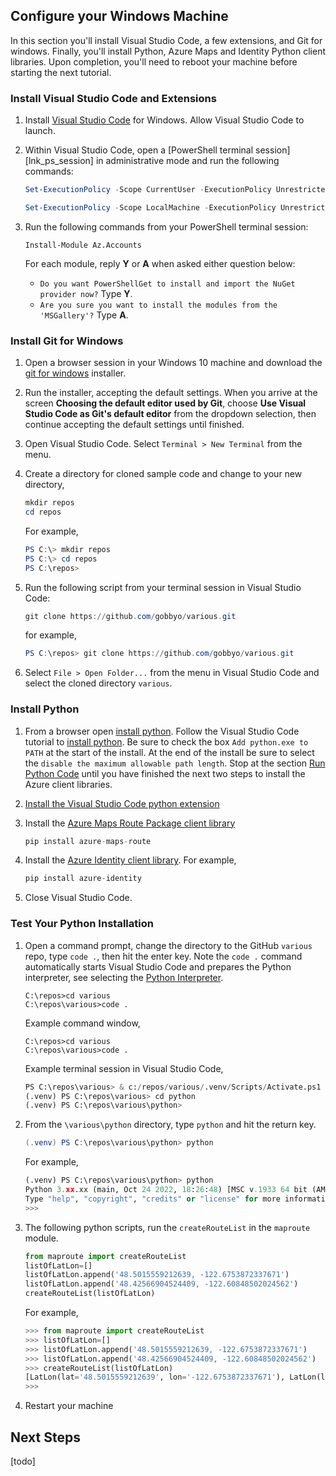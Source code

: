 ## Configure your Windows Machine

In this section you'll install Visual Studio Code, a few extensions, and Git for windows. Finally, you'll install Python, Azure Maps and Identity Python client libraries. Upon completion, you'll need to reboot your machine before starting the next tutorial.

### Install Visual Studio Code and Extensions

1. Install [Visual Studio Code](https://code.visualstudio.com/Download) for Windows. Allow Visual Studio Code to launch.
1. Within Visual Studio Code, open a [PowerShell terminal session][lnk_ps_session] in administrative mode and run the following commands:

    ```powershell
    Set-ExecutionPolicy -Scope CurrentUser -ExecutionPolicy Unrestricted -Force
    
    Set-ExecutionPolicy -Scope LocalMachine -ExecutionPolicy Unrestricted -Force
    ```

1. Run the following commands from your PowerShell terminal session:

    ```azurepowershell
    Install-Module Az.Accounts
    ```

    For each module, reply **Y** or **A** when asked either question below:
    - `Do you want PowerShellGet to install and import the NuGet provider now?` Type **Y**.
    - `Are you sure you want to install the modules from the 'MSGallery'?` Type **A**.

### Install Git for Windows

1. Open a browser session in your Windows 10 machine and download the [git for windows](https://git-scm.com/download/win) installer.
1. Run the installer, accepting the default settings. When you arrive at the screen **Choosing the default editor used by Git**, choose **Use Visual Studio Code as Git's default editor** from the dropdown selection, then continue accepting the default settings until finished.
1. Open Visual Studio Code. Select `Terminal > New Terminal` from the menu.
1. Create a directory for cloned sample code and change to your new directory,

    ```powershell
    mkdir repos
    cd repos
    ```

    For example,

    ```powershell
    PS C:\> mkdir repos
    PS C:\> cd repos
    PS C:\repos>
    ```

1. Run the following script from your terminal session in Visual Studio Code:

    ```powershell
    git clone https://github.com/gobbyo/various.git
    ```

    for example,

    ```powershell
    PS C:\repos> git clone https://github.com/gobbyo/various.git
    ```

1. Select `File > Open Folder...` from the menu in Visual Studio Code and select the cloned directory `various`.

### Install Python

1. From a browser open [install python](https://code.visualstudio.com/docs/languages/python#_install-python-and-the-python-extension). Follow the Visual Studio Code tutorial to [install python](https://code.visualstudio.com/docs/languages/python#_install-python-and-the-python-extension). Be sure to check the box `Add python.exe to PATH` at the start of the install.  At the end of the install be sure to select the `disable the maximum allowable path length`. Stop at the section [Run Python Code](https://code.visualstudio.com/docs/languages/python#_run-python-code) until you have finished the next two steps to install the Azure client libraries.
1. [Install the Visual Studio Code python extension](https://marketplace.visualstudio.com/items?itemName=ms-python.python)
1. Install the [Azure Maps Route Package client library](https://learn.microsoft.com/en-us/python/api/overview/azure/maps-route-readme?view=azure-python-preview)

    ```python
    pip install azure-maps-route
    ```

1. Install the [Azure Identity client library](https://learn.microsoft.com/en-us/python/api/overview/azure/identity-readme?view=azure-python). For example,

    ```python
    pip install azure-identity
    ```

1. Close Visual Studio Code.

### Test Your Python Installation

1. Open a command prompt, change the directory to the GitHub `various` repo, type `code .`, then hit the enter key. Note the `code .` command automatically starts Visual Studio Code and prepares the Python interpreter, see selecting the [Python Interpreter](https://code.visualstudio.com/docs/languages/python#_run-python-code).

    ```azurecli
    C:\repos>cd various
    C:\repos\various>code .
    ```

    Example command window,

    ```azurecli
    C:\repos>cd various
    C:\repos\various>code .
    ```

    Example terminal session in Visual Studio Code,

    ```python
    PS C:\repos\various> & c:/repos/various/.venv/Scripts/Activate.ps1
    (.venv) PS C:\repos\various> cd python
    (.venv) PS C:\repos\various\python>
    ```

1. From the `\various\python` directory, type `python` and hit the return key.

    ```powershell
    (.venv) PS C:\repos\various\python> python
    ```

    For example,

    ```python
    (.venv) PS C:\repos\various\python> python
    Python 3.xx.xx (main, Oct 24 2022, 18:26:48) [MSC v.1933 64 bit (AMD64)] on win32       
    Type "help", "copyright", "credits" or "license" for more information.
    >>>
    ```

1. The following python scripts, run the `createRouteList` in the `maproute` module.

    ```python
    from maproute import createRouteList
    listOfLatLon=[]
    listOfLatLon.append('48.5015559212639, -122.6753872337671')
    listOfLatLon.append('48.42566904524409, -122.60848502024562')
    createRouteList(listOfLatLon)
    ```

    For example,

    ```python
    >>> from maproute import createRouteList
    >>> listOfLatLon=[]
    >>> listOfLatLon.append('48.5015559212639, -122.6753872337671')
    >>> listOfLatLon.append('48.42566904524409, -122.60848502024562')       
    >>> createRouteList(listOfLatLon)
    [LatLon(lat='48.5015559212639', lon='-122.6753872337671'), LatLon(lat='48.42566904524409', lon='-122.60848502024562')]
    >>>
    ```

1. Restart your machine

## Next Steps

[todo]

